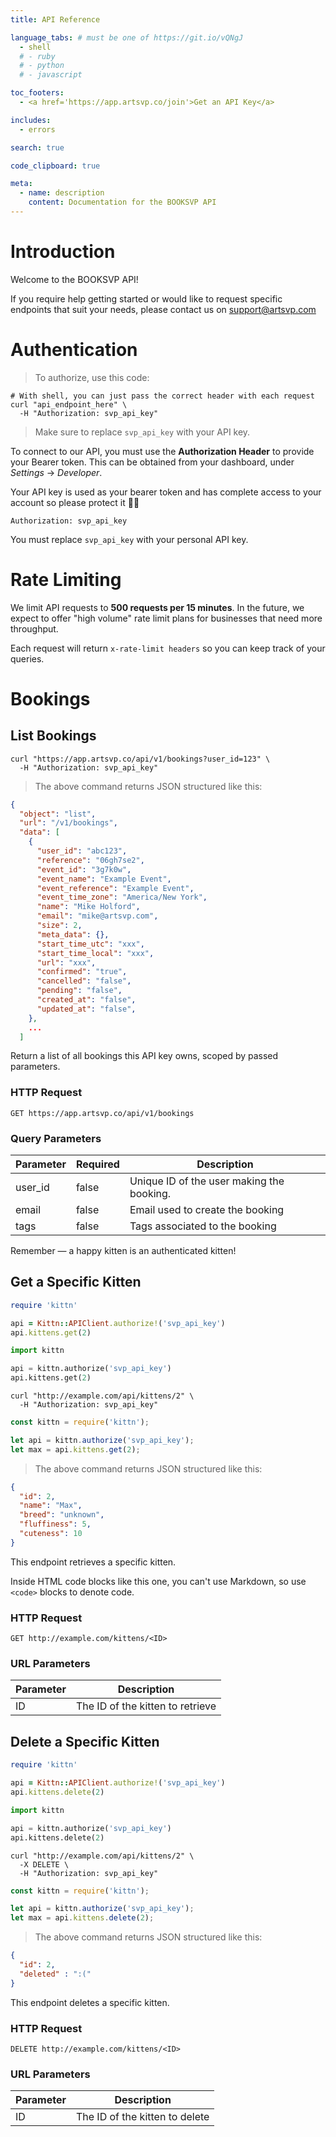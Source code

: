```yaml
---
title: API Reference

language_tabs: # must be one of https://git.io/vQNgJ
  - shell
  # - ruby
  # - python
  # - javascript

toc_footers:
  - <a href='https://app.artsvp.co/join'>Get an API Key</a>

includes:
  - errors

search: true

code_clipboard: true

meta:
  - name: description
    content: Documentation for the BOOKSVP API
---
```


# Introduction

Welcome to the BOOKSVP API! 

If you require help getting started or would like to request specific endpoints that suit your needs, please contact us on [support@artsvp.com](mailto:support@artsvp.com)

# Authentication

> To authorize, use this code:

```shell
# With shell, you can just pass the correct header with each request
curl "api_endpoint_here" \
  -H "Authorization: svp_api_key"
```

<!-- 
```ruby
xxx
```

```python
xxx
``` 

```javascript
xxx
``` 
-->


> Make sure to replace `svp_api_key` with your API key.

To connect to our API, you must use the __Authorization Header__ to provide your Bearer token. This can be obtained from your dashboard, under _Settings_ -> _Developer_. 

Your API key is used as your bearer token and has complete access to your account so please protect it 🙏🏼

`Authorization: svp_api_key`

<aside class="notice">
You must replace <code>svp_api_key</code> with your personal API key.
</aside>

# Rate Limiting

We limit API requests to __500 requests per 15 minutes__. In the future, we expect to offer "high volume" rate limit plans for businesses that need more throughput.

Each request will return `x-rate-limit headers` so you can keep track of your queries.

# Bookings

## List Bookings

```shell
curl "https://app.artsvp.co/api/v1/bookings?user_id=123" \
  -H "Authorization: svp_api_key"
```

> The above command returns JSON structured like this:

```json
{
  "object": "list",
  "url": "/v1/bookings",
  "data": [
    {
      "user_id": "abc123",
      "reference": "06gh7se2",
      "event_id": "3g7k0w",
      "event_name": "Example Event",
      "event_reference": "Example Event",
      "event_time_zone": "America/New York",
      "name": "Mike Holford",
      "email": "mike@artsvp.com",
      "size": 2,
      "meta_data": {},
      "start_time_utc": "xxx",
      "start_time_local": "xxx",
      "url": "xxx",
      "confirmed": "true",
      "cancelled": "false",
      "pending": "false",
      "created_at": "false",
      "updated_at": "false",
    },
    ...
  ]
```

Return a list of all bookings this API key owns, scoped by passed parameters.

### HTTP Request

`GET https://app.artsvp.co/api/v1/bookings`

### Query Parameters

Parameter | Required | Description
--------- | ------- | -----------
user_id | false | Unique ID of the user making the booking. 
email | false | Email used to create the booking
tags | false | Tags associated to the booking


<aside class="success">
Remember — a happy kitten is an authenticated kitten!
</aside>

## Get a Specific Kitten

```ruby
require 'kittn'

api = Kittn::APIClient.authorize!('svp_api_key')
api.kittens.get(2)
```

```python
import kittn

api = kittn.authorize('svp_api_key')
api.kittens.get(2)
```

```shell
curl "http://example.com/api/kittens/2" \
  -H "Authorization: svp_api_key"
```

```javascript
const kittn = require('kittn');

let api = kittn.authorize('svp_api_key');
let max = api.kittens.get(2);
```

> The above command returns JSON structured like this:

```json
{
  "id": 2,
  "name": "Max",
  "breed": "unknown",
  "fluffiness": 5,
  "cuteness": 10
}
```

This endpoint retrieves a specific kitten.

<aside class="warning">Inside HTML code blocks like this one, you can't use Markdown, so use <code>&lt;code&gt;</code> blocks to denote code.</aside>

### HTTP Request

`GET http://example.com/kittens/<ID>`

### URL Parameters

Parameter | Description
--------- | -----------
ID | The ID of the kitten to retrieve

## Delete a Specific Kitten

```ruby
require 'kittn'

api = Kittn::APIClient.authorize!('svp_api_key')
api.kittens.delete(2)
```

```python
import kittn

api = kittn.authorize('svp_api_key')
api.kittens.delete(2)
```

```shell
curl "http://example.com/api/kittens/2" \
  -X DELETE \
  -H "Authorization: svp_api_key"
```

```javascript
const kittn = require('kittn');

let api = kittn.authorize('svp_api_key');
let max = api.kittens.delete(2);
```

> The above command returns JSON structured like this:

```json
{
  "id": 2,
  "deleted" : ":("
}
```

This endpoint deletes a specific kitten.

### HTTP Request

`DELETE http://example.com/kittens/<ID>`

### URL Parameters

Parameter | Description
--------- | -----------
ID | The ID of the kitten to delete

